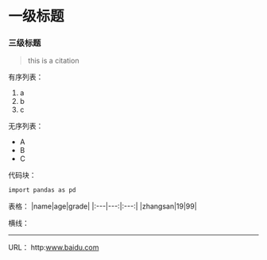 # 一级标题
### 三级标题
> this is a citation

有序列表：
1. a
2. b
3. c

无序列表：
- A
- B
- C

代码块：
```c
import pandas as pd
```

表格：
|name|age|grade|
|:---|---:|:---:|
|zhangsan|19|99|

横线：

---

URL：
http:www.baidu.com








